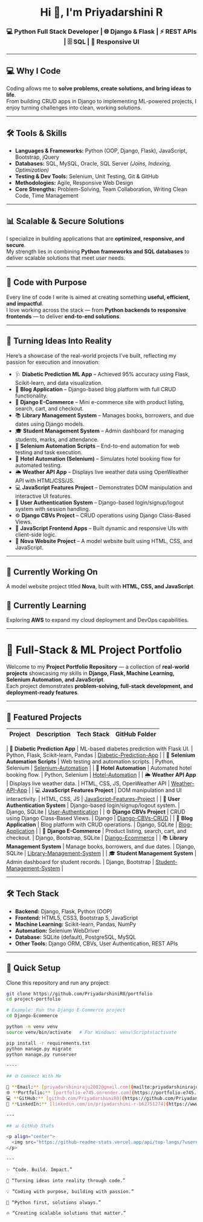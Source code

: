 <h1 align="center">Hi 👋, I'm Priyadarshini R</h1>  
<h3 align="center">💻 Python Full Stack Developer | 🌐 Django & Flask | ⚡ REST APIs | 🗄️ SQL | 🎨 Responsive UI</h3>

---

## 💻 Why I Code  
Coding allows me to **solve problems, create solutions, and bring ideas to life**.  
From building CRUD apps in Django to implementing ML-powered projects, I enjoy turning challenges into clean, working solutions.

---

## 🛠️ Tools & Skills  

- **Languages & Frameworks:** Python (OOP, Django, Flask), JavaScript, Bootstrap, jQuery  
- **Databases:** SQL, MySQL, Oracle, SQL Server *(Joins, Indexing, Optimization)*  
- **Testing & Dev Tools:** Selenium, Unit Testing, Git & GitHub  
- **Methodologies:** Agile, Responsive Web Design  
- **Core Strengths:** Problem-Solving, Team Collaboration, Writing Clean Code, Time Management  

---

## 📊 Scalable & Secure Solutions  
I specialize in building applications that are **optimized, responsive, and secure**.  
My strength lies in combining **Python frameworks and SQL databases** to deliver scalable solutions that meet user needs.

---

## 🎨 Code with Purpose  
Every line of code I write is aimed at creating something **useful, efficient, and impactful**.  
I love working across the stack — from **Python backends to responsive frontends** — to deliver **end-to-end solutions**.

---

## 🧠 Turning Ideas Into Reality  
Here’s a showcase of the real-world projects I’ve built, reflecting my passion for execution and innovation:

- 🩺 **Diabetic Prediction ML App** – Achieved 95% accuracy using Flask, Scikit-learn, and data visualization.  
- 📝 **Blog Application** – Django-based blog platform with full CRUD functionality.  
- 🛒 **Django E-Commerce** – Mini e-commerce site with product listing, search, cart, and checkout.  
- 📚 **Library Management System** – Manages books, borrowers, and due dates using Django models.  
- 🎓 **Student Management System** – Admin dashboard for managing students, marks, and attendance.  
- 🤖 **Selenium Automation Scripts** – End-to-end automation for web testing and task execution.  
- 🏨 **Hotel Automation (Selenium)** – Simulates hotel booking flow for automated testing.  
- 🌦 **Weather API App** – Displays live weather data using OpenWeather API with HTML/CSS/JS.  
- 💻 **JavaScript Features Project** – Demonstrates DOM manipulation and interactive UI features.  
- 🔑 **User Authentication System** – Django-based login/signup/logout system with session handling.  
- ⚙️ **Django CBVs Project** – CRUD operations using Django Class-Based Views.  
- 💛 **JavaScript Frontend Apps** – Built dynamic and responsive UIs with client-side logic.  
- 🔭 **Nova Website Project** – A model website built using HTML, CSS, and JavaScript.

---

## 🔭 Currently Working On  
A model website project titled **Nova**, built with **HTML, CSS, and JavaScript**.

## 🌱 Currently Learning  
Exploring **AWS** to expand my cloud deployment and DevOps capabilities.

---

# 🐍 Full-Stack & ML Project Portfolio  

Welcome to my **Project Portfolio Repository** — a collection of **real-world projects** showcasing my skills in **Django, Flask, Machine Learning, Selenium Automation, and JavaScript**.  
Each project demonstrates **problem-solving, full-stack development, and deployment-ready features**.

---

## 📌 Featured Projects

| Project | Description | Tech Stack | GitHub Folder |
|--------|-------------|-----------|---------------|

| 🧠 **Diabetic Prediction App** | ML-based diabetes prediction with Flask UI. | Python, Flask, Scikit-learn, Pandas | [Diabetic-Prediction-App](https://github.com/PriyadarshiniR0/diabetic-prediction) |
| 🤖 **Selenium Automation Scripts** | Web testing and automation scripts. | Python, Selenium | [Selenium-Automation](https://github.com/PriyadarshiniR0/python-selenium) |
| 🏨 **Hotel Automation** | Automated hotel booking flow. | Python, Selenium | [Hotel-Automation](https://github.com/PriyadarshiniR0/Hotel_Automation_Project) |
| 🌦 **Weather API App** | Displays live weather data. | HTML, CSS, JS, OpenWeather API | [Weather-API-App](https://github.com/PriyadarshiniR0/Weather-api) |
| 💻 **JavaScript Features Project** | DOM manipulation and UI interactivity. | HTML, CSS, JS | [JavaScript-Features-Project](https://github.com/PriyadarshiniR0/JavaScript-) |
| 🔑 **User Authentication System** | Django-based login/signup/logout system. | Django, SQLite | [User-Authentication](https://github.com/PriyadarshiniR0/User-Registration-Authentication) |
| ⚙️ **Django CBVs Project** | CRUD using Django Class-Based Views. | Django | [Django-CBVs-CRUD](https://github.com/PriyadarshiniR0/Class-Based-Views-in-Django) |
| 📝 **Blog Application** | Blog platform with CRUD operations. | Django, SQLite | [Blog-Application](https://github.com/PriyadarshiniR0//Blog-Application/) |
| 🛒 **Django E-Commerce** | Product listing, search, cart, and checkout. | Django, Bootstrap, SQLite | [Django-Ecommerce](https://github.com/PriyadarshiniR0//Django-Ecommerce/) |
| 📚 **Library Management System** | Manage books, borrowers, and due dates. | Django, SQLite | [Library-Management-System](https://github.com/PriyadarshiniR0//Library-Management-System/) |
| 🎓 **Student Management System** | Admin dashboard for student records. | Django, Bootstrap | [Student-Management-System](https://github.com/PriyadarshiniR0//Student-Management-System/) |

---

## 🛠️ Tech Stack

- **Backend:** Django, Flask, Python (OOP)  
- **Frontend:** HTML5, CSS3, Bootstrap 5, JavaScript  
- **Machine Learning:** Scikit-learn, Pandas, NumPy  
- **Automation:** Selenium WebDriver  
- **Database:** SQLite (default), PostgreSQL, MySQL  
- **Other Tools:** Django ORM, CBVs, User Authentication, REST APIs

---

## 🚀 Quick Setup

Clone this repository and run any project:

```bash
git clone https://github.com/PriyadarshiniR0/portfolio
cd project-portfolio

# Example: Run the Django E-Commerce project
cd Django-Ecommerce

python -m venv venv
source venv/bin/activate   # For Windows: venv\Scripts\activate

pip install -r requirements.txt
python manage.py migrate
python manage.py runserver

----

## 🌐 Connect With Me  

📩 **Email:** [priyadarshiniraju2002@gmail.com](mailto:priyadarshiniraju2002@gmail.com)  
🌐 **Portfolio:** [portfolio-e745.onrender.com](https://portfolio-e745.onrender.com/)  
💻 **GitHub:** [github.com/PriyadarshiniR0](https://github.com/PriyadarshiniR0)  
🔗 **LinkedIn:** [linkedin.com/in/priyadarshini-r-b62751274](https://www.linkedin.com/in/priyadarshini-r-b62751274/)  

---

## 📊 GitHub Stats  

<p align="center">
  <img src="https://github-readme-stats.vercel.app/api/top-langs/?username=PriyadarshiniR0&layout=compact&theme=tokyonight" alt="Top Languages"/>
</p>  

---

✨ “Code. Build. Impact.”

🚀 “Turning ideas into reality through code.”

💡 “Coding with purpose, building with passion.”

🐍 “Python first, solutions always.”

🔥 “Creating scalable solutions that matter.”
